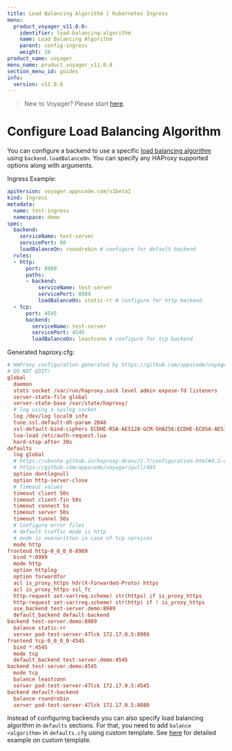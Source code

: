 ```yaml
---
title: Load Balancing Algorithm | Kubernetes Ingress
menu:
  product_voyager_v11.0.0:
    identifier: load-balancing-algorithm
    name: Load Balancing Algorithm
    parent: config-ingress
    weight: 10
product_name: voyager
menu_name: product_voyager_v11.0.0
section_menu_id: guides
info:
  version: v11.0.0
---
```


> New to Voyager? Please start [here](/products/voyager/v11.0.0/concepts/overview).

# Configure Load Balancing Algorithm

You can configure a backend to use a specific [load balancing algorithm](https://cbonte.github.io/haproxy-dconv/1.9/configuration.html#balance) using `backend.loadBalanceOn`. You can specify any HAProxy supported options along with arguments.

Ingress Example:

```yaml
apiVersion: voyager.appscode.com/v1beta1
kind: Ingress
metadata:
  name: test-ingress
  namespace: demo
spec:
  backend:
    serviceName: test-server
    servicePort: 80
    loadBalanceOn: roundrobin # configure for default backend
  rules:
  - http:
      port: 8989
      paths:
      - backend:
          serviceName: test-server
          servicePort: 8989
          loadBalanceOn: static-rr # configure for http backend
  - tcp:
      port: 4545
      backend:
        serviceName: test-server
        servicePort: 4545
        loadBalanceOn: leastconn # configure for tcp backend
```

Generated haproxy.cfg:

```ini
# HAProxy configuration generated by https://github.com/appscode/voyager
# DO NOT EDIT!
global
  daemon
  stats socket /var/run/haproxy.sock level admin expose-fd listeners
  server-state-file global
  server-state-base /var/state/haproxy/
  # log using a syslog socket
  log /dev/log local0 info
  tune.ssl.default-dh-param 2048
  ssl-default-bind-ciphers ECDHE-RSA-AES128-GCM-SHA256:ECDHE-ECDSA-AES128-GCM-SHA256:ECDHE-RSA-AES256-GCM-SHA384:ECDHE-ECDSA-AES256-GCM-SHA384:DHE-RSA-AES128-GCM-SHA256:DHE-DSS-AES128-GCM-SHA256:kEDH+AESGCM:ECDHE-RSA-AES128-SHA256:ECDHE-ECDSA-AES128-SHA256:ECDHE-RSA-AES128-SHA:ECDHE-ECDSA-AES128-SHA:ECDHE-RSA-AES256-SHA384:ECDHE-ECDSA-AES256-SHA384:ECDHE-RSA-AES256-SHA:ECDHE-ECDSA-AES256-SHA:DHE-RSA-AES128-SHA256:DHE-RSA-AES128-SHA:DHE-DSS-AES128-SHA256:DHE-RSA-AES256-SHA256:DHE-DSS-AES256-SHA:DHE-RSA-AES256-SHA:!aNULL:!eNULL:!EXPORT:!DES:!RC4:!3DES:!MD5:!PSK
  lua-load /etc/auth-request.lua
  hard-stop-after 30s
defaults
  log global
  # https://cbonte.github.io/haproxy-dconv/1.7/configuration.html#4.2-option%20abortonclose
  # https://github.com/appscode/voyager/pull/403
  option dontlognull
  option http-server-close
  # Timeout values
  timeout client 50s
  timeout client-fin 50s
  timeout connect 5s
  timeout server 50s
  timeout tunnel 50s
  # Configure error files
  # default traffic mode is http
  # mode is overwritten in case of tcp services
  mode http
frontend http-0_0_0_0-8989
  bind *:8989  
  mode http
  option httplog
  option forwardfor
  acl is_proxy_https hdr(X-Forwarded-Proto) https
  acl is_proxy_https ssl_fc
  http-request set-var(req.scheme) str(https) if is_proxy_https
  http-request set-var(req.scheme) str(http) if ! is_proxy_https
  use_backend test-server.demo:8989 
  default_backend default-backend
backend test-server.demo:8989
  balance static-rr
  server pod-test-server-47lck 172.17.0.5:8989        
frontend tcp-0_0_0_0-4545
  bind *:4545     
  mode tcp
  default_backend test-server.demo:4545
backend test-server.demo:4545
  mode tcp
  balance leastconn
  server pod-test-server-47lck 172.17.0.5:4545     
backend default-backend
  balance roundrobin
  server pod-test-server-47lck 172.17.0.5:8080
```

Instead of configuring backends you can also specify load balancing algorithm in `defaults` sections. For that, you need to add `balance <algorithm>` in `defaults.cfg` using custom template. See [here](/products/voyager/v11.0.0/guides/ingress/configuration/custom-templates) for detailed example on custom template.
